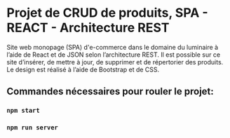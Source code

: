 # Projet de CRUD de produits, SPA - REACT - Architecture REST

Site web monopage (SPA) d'e-commerce dans le domaine du luminaire à l’aide de React et de JSON selon l’architecture REST. Il est possible sur ce site d’insérer, de mettre à jour, de supprimer et de répertorier des produits. Le design est réalisé à l’aide de Bootstrap et de CSS.

## Commandes nécessaires pour rouler le projet:

### `npm start`

### `npm run server`
